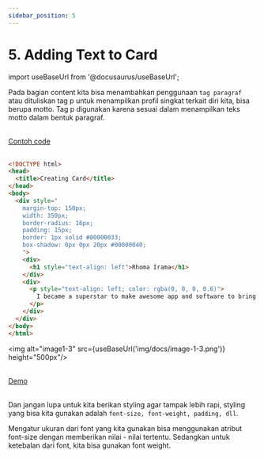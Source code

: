 ```yaml
---
sidebar_position: 5
---
```


# 5. Adding Text to Card

import useBaseUrl from '@docusaurus/useBaseUrl';

Pada bagian content kita bisa menambahkan penggunaan `tag paragraf` atau dituliskan tag p untuk menampilkan profil singkat terkait diri kita, bisa berupa motto. Tag p digunakan karena sesuai dalam menampilkan teks motto dalam bentuk paragraf.

<br />
<a class="btn-example-code" href="https://github.com/demo-dumbways/ebook-code-result-chapter-1/tree/day1-4.card-text">
Contoh code
</a>

<br />
<br />

```html {18-20} title="index.html"
<!DOCTYPE html>
<head>
  <title>Creating Card</title>
</head>
<body>
  <div style="
    margin-top: 150px;
    width: 350px;
    border-radius: 16px;
    padding: 15px;
    border: 1px solid #00000033;
    box-shadow: 0px 0px 20px #00000040;
    ">
    <div>
      <h1 style="text-align: left">Rhoma Irama</h1>
    </div>
    <div>
      <p style="text-align: left; color: rgba(0, 0, 0, 0.6)">
        I became a superstar to make awesome app and software to bring new life for mankind.
      </p>
    </div>
  </div>
</body>
</html>
```

<img alt="image1-3" src={useBaseUrl('img/docs/image-1-3.png')} height="500px"/>
<br />
<br />

<div>
<a class="btn-demo" href="https://ebook-code-result-chapter-1-git-day1-4card-text-demo-dumbways.vercel.app">
Demo
</a>
</div>

<br />

Dan jangan lupa untuk kita berikan styling agar tampak lebih rapi, styling yang bisa kita gunakan adalah `font-size, font-weight, padding, dll`.

Mengatur ukuran dari font yang kita gunakan bisa menggunakan atribut font-size dengan memberikan nilai - nilai tertentu. Sedangkan untuk ketebalan dari font, kita bisa gunakan font weight.
